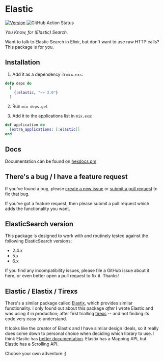 # Elastic

[![Version](https://img.shields.io/hexpm/v/elastic.svg)](https://hex.pm/packages/elastic)
![GitHub Action Status](https://github.com/radar/elastic/workflows/Elixir%20CI/badge.svg)

_You Know, for (Elastic) Search._

Want to talk to Elastic Search in Elixir, but don't want to use raw HTTP calls? This package is for you.

## Installation

1. Add it as a dependency in `mix.exs`:

```elixir
defp deps do
  [
    {:elastic, "~> 3.0"}
  ]
```

2. Run `mix deps.get`

3. Add it to the applications list in `mix.exs`:

```elixir
def application do
  [extra_applications: [:elastic]]
end
```

## Docs

Documentation can be found on [hexdocs.pm](https://hexdocs.pm/elastic/Elastic.html)

## There's a bug / I have a feature request

If you've found a bug, please [create a new issue](https://github.com/radar/elastic/issues/new) or [submit a pull request](https://github.com/radar/elastic/compare) to fix that bug.

If you've got a feature request, then please submit a pull request which adds the functionality you want.

## ElasticSearch version

This package is designed to work with and routinely tested against the following ElasticSearch versions:

- 2.4.x
- 5.x
- 6.x

If you find any incompatibility issues, please file a GitHub issue about it here, or even better open a pull request to fix it. Thanks!

## Elastic / Elastix / Tirexs

There's a similar package called [Elastix](https://github.com/werbitzky/elastix), which provides similar functionality. I only found out about this package _after_ I wrote Elastic and was using it in production; after first trialling [tirexs](https://github.com/Zatvobor/tirexs) -- and not finding its code very easy to understand.

It looks like the creator of Elastix and I have similar design ideals, so it really does come down to personal choice when deciding which library to use. I think Elastic has [better documentation](https://hexdocs.pm/elastic/). Elastix has a Mapping API, but Elastic has a Scrolling API.

Choose your own adventure ;)
